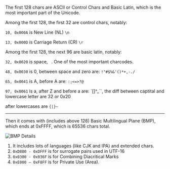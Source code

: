 The first 128 chars are ASCII or Control Chars and Basic Latin, which is the most important part of the Unicode.

Among the first 128, the first 32 are control chars, notably:

`10, 0x000A` is New Line (NL) `\n`

`13, 0x000D` is Carriage Return (CR) `\r`

Among the first 128, the next 96 are basic latin, notably:

`32, 0x0020` is space, ` `. One of the most important charcodes.

`48, 0x0030` is 0, between space and zero are: `!"#$%&'()*+,-./`

`65, 0x0041` is A, before A are: `:;<=>?@`

`97, 0x0061` is a, after Z and before a are: `[\]^_\``, the diff between captital and lowercase letter are 32 or 0x20

after lowercases are `{|}~`

---

Then it comes with (includes above 128) Basic Multilingual Plane (BMP), which ends at 0xFFFF, which is 65536 chars total. 

![BMP Details](https://upload.wikimedia.org/wikipedia/commons/thumb/9/93/Roadmap_to_Unicode_BMP_de.svg/1000px-Roadmap_to_Unicode_BMP_de.svg.png)

1. It includes lots of languages (like CJK and IPA) and extended chars.
2. `0xD800 - 0xDFFF` is for surrogate pairs used in UTF-16
3. `0x0300 - 0x036F` is for Combining Diacritical Marks
4. `0xE000 — 0xF8FF` is for Private Use (Area).

